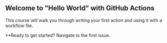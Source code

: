 ## Welcome to "Hello World" with GitHub Actions

This course will walk you through writing your first action and using it with a workflow file. 

**Ready to get started? Navigate to the first issue.